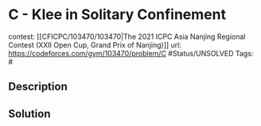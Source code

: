 # C - Klee in Solitary Confinement

contest: [[CFICPC/103470/103470|The 2021 ICPC Asia Nanjing Regional Contest (XXII Open Cup, Grand Prix of Nanjing)]]
url: https://codeforces.com/gym/103470/problem/C
#Status/UNSOLVED
Tags: #

## Description

## Solution

